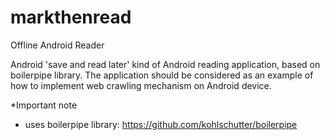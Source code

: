 # markthenread
Offline Android Reader

Android 'save and read later' kind of Android reading application, based on boilerpipe library. The application should be considered as an example of how to implement web crawling mechanism on Android device. 

*Important note 

- uses boilerpipe library: https://github.com/kohlschutter/boilerpipe 

